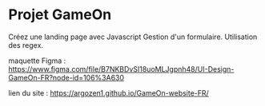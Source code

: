 # Projet GameOn
Créez une landing page avec Javascript
Gestion d'un formulaire.
Utilisation des regex.  

maquette Figma : https://www.figma.com/file/B7NKBDvSI18uoMLJgpnh48/UI-Design-GameOn-FR?node-id=106%3A630

lien du site : https://argozen1.github.io/GameOn-website-FR/
